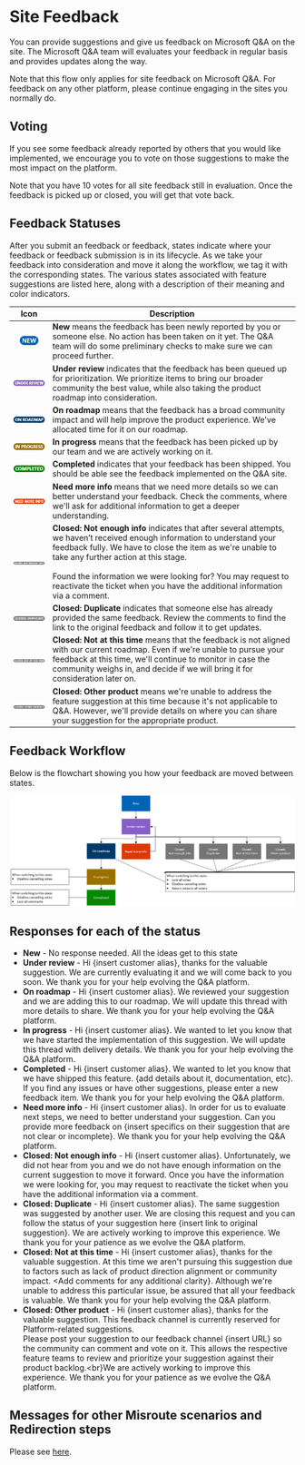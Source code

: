 # Site Feedback

You can provide suggestions and give us feedback on Microsoft Q&A on the site. The Microsoft Q&A team will evaluates your feedback in regular basis and provides updates along the way.

Note that this flow only applies for site feedback on Microsoft Q&A. For feedback on any other platform, please continue engaging in the sites you normally do.

## Voting

If you see some feedback already reported by others that you would like implemented, we encourage you to vote on those suggestions to make the most impact on the platform.

Note that you have 10 votes for all site feedback still in evaluation. Once the feedback is picked up or closed, you will get that vote back.

## Feedback Statuses

After you submit an feedback or feedback, states indicate where your feedback or feedback submission is in its lifecycle. As we take your feedback into consideration and move it along the workflow, we tag it with the corresponding states. The various states associated with feature suggestions are listed here, along with a description of their meaning and color indicators.

| Icon  | Description |
| :---------------:  | ----  |
| ![new feedback icon](media/qna-feedback-new.png) | **New** means the feedback has been newly reported by you or someone else. No action has been taken on it yet. The Q&A team will do some preliminary checks to make sure we can proceed further.  |
| ![under review feedback icon](media/qna-feedback-underreview.png) | **Under review** indicates that the feedback has been queued up for prioritization. We prioritize items to bring our broader community the best value, while also taking the product roadmap into consideration.  |
| ![on roadmap feedback icon](media/qna-feedback-onroadmap.png) | **On roadmap** means that the  feedback has a broad community impact and will help improve the product experience. We've allocated time for it on our roadmap. |
| ![in progress feedback icon](media/qna-feedback-InProgress.png) | **In progress** means that the feedback has been picked up by our team and we are actively working on it. |
| ![completed feedback icon](media/qna-feedback-completed.png)  | **Completed** indicates that your feedback has been shipped. You should be able see the feedback implemented on the Q&A site. |
|![need more info feedback icon](media/qna-feedback-needmoreinfo.png) | **Need more info** means that we need more details so we can better understand your feedback. Check the comments, where we'll ask for additional information to get a deeper understanding.  |
| ![closed-not enough info feedback icon](media/qna-feedback-closed-notenoughinfo.png) | **Closed: Not enough info** indicates that after several attempts, we haven’t received enough information to understand your feedback fully. We have to close the item as we're unable to take any further action at this stage.<br/><br/>Found the information we were looking for? You may request to reactivate the ticket when you have the additional information via a comment. |
| ![closed-duplicate feedback icon](media/qna-feedback-closed-duplicate.png)  | **Closed: Duplicate** indicates that someone else has already provided the same feedback. Review the comments to find the link to the original feedback and follow it to get updates.   |
| ![closed-not at this time feedback icon](media/qna-feedback-closed-notatthistime.png)  | **Closed: Not at this time** means that the feedback is not aligned with our current roadmap. Even if we're unable to pursue your feedback at this time, we'll continue to monitor in case the community weighs in, and decide if we will bring it for consideration later on. |
| ![closed-other product feedback icon](media/qna-feedback-closed-otherproduct.png)  | **Closed: Other product** means we're unable to address the feature suggestion at this time because it's not applicable to Q&A. However, we'll provide details on where you can share your suggestion for the appropriate product. |

## Feedback Workflow

Below is the flowchart showing you how your feedback are moved between states.

![feedback status workflow icon](media/qna-feedback-workflow.png)

## Responses for each of the status

- **New** - No response needed. All the ideas get to this state
- **Under review** - Hi {insert customer alias}, thanks for the valuable suggestion. We are currently evaluating it and we will come back to you soon. We thank you for your help evolving the Q&A platform. 
- **On roadmap** - Hi {insert customer alias}. We reviewed your suggestion and we are adding this to our roadmap. We will update this thread with more details to share. We thank you for your help evolving the Q&A platform.
- **In progress** - Hi {insert customer alias}. We wanted to let you know that we have started the implementation of this suggestion. We will update this thread with delivery details. We thank you for your help evolving the Q&A platform.
- **Completed** - Hi {insert customer alias}. We wanted to let you know that we have shipped this feature. {add details about it, documentation, etc}. If you find any issues or have other suggestions, please enter a new feedback item. We thank you for your help evolving the Q&A platform.
- **Need more info** - Hi {insert customer alias}. In order for us to evaluate next steps, we need to better understand your suggestion. Can you provide more feedback on {insert specifics on their suggestion that are not clear or incomplete}. We thank you for your help evolving the Q&A platform.
- **Closed: Not enough info** - Hi {insert customer alias}. Unfortunately, we did not hear from you and we do not have enough information on the current suggestion to move it forward. Once you have the information we were looking for, you may request to reactivate the ticket when you have the additional information via a comment.
- **Closed: Duplicate** - Hi {insert customer alias}. The same suggestion was suggested by another user. We are closing this request and you can follow the status of your suggestion here {insert link to original suggestion}. We are actively working to improve this experience. We thank you for your patience as we evolve the Q&A platform.
- **Closed: Not at this time** - Hi {insert customer alias}, thanks for the valuable suggestion. At this time we aren't pursuing this suggestion due to factors such as lack of product direction alignment or community impact. <Add comments for any additional clarity}. Although we're unable to address this particular issue, be assured that all your feedback is valuable. We thank you for your help evolving the Q&A platform.
- **Closed: Other product** - Hi {insert customer alias}, thanks for the valuable suggestion. This feedback channel is currently reserved for Platform-related suggestions.<br>Please post your suggestion to our feedback channel {insert URL} so the community can comment and vote on it. This allows the respective feature teams to review and prioritize your suggestion against their product backlog.<br}We are actively working to improve this experience. We thank you for your patience as we evolve the Q&A platform.

## Messages for other Misroute scenarios and Redirection steps 

Please see [here](https://microsoft.sharepoint.com/:w:/t/AzureCXPCommunityEngineers/EfMmbYwONoZOj1tsIw9ir40BLXFgmt47PCFbZ5y4xba9rw?e=cykxyz).